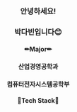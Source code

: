 <div align="center">
  
  ### 안녕하세요!
  ### 박다빈입니다😊

  
  
  #### ✏Major✏
  #### 산업경영공학과
  #### 컴퓨터전자시스템공학부
  
  #### 🔨Tech Stack🔨
  
</div>


<!--
**dabin3178/dabin3178** is a ✨ _special_ ✨ repository because its `README.md` (this file) appears on your GitHub profile.

Here are some ideas to get you started:

- 🔭 I’m currently working on ...
- 🌱 I’m currently learning ...
- 👯 I’m looking to collaborate on ...
- 🤔 I’m looking for help with ...
- 💬 Ask me about ...
- 📫 How to reach me: ...
- 😄 Pronouns: ...
- ⚡ Fun fact: ...
-->
